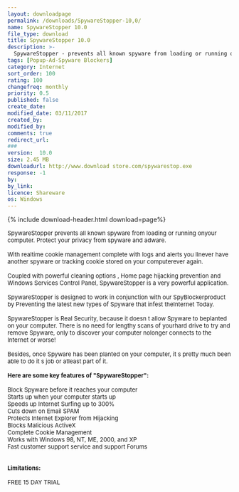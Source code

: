 ```yaml
---
layout: downloadpage
permalink: /downloads/SpywareStopper-10,0/
name: SpywareStopper 10.0
file_type: download
title: SpywareStopper 10.0
description: >-
  SpywareStopper - prevents all known spyware from loading or running on your computer
tags: [Popup-Ad-Spyware Blockers]
category: Internet
sort_order: 100
rating: 100
changefreq: monthly
priority: 0.5
published: false
create_date: 
modified_date: 03/11/2017
created_by: 
modified_by: 
comments: true
redirect_url: 
### 
version:  10.0
size: 2.45 MB
downloadurl: http://www.download store.com/spywarestop.exe
response: -1
by: 
by_link: 
licence: Shareware
os: Windows
---
```


{% include download-header.html download=page%}

<p style="fix-download-text !important">
<p><font size="2"><p>SpywareStopper prevents all known spyware from loading or running onyour computer. Protect your privacy from spyware and adware.<br />
<br />
With realtime cookie management complete with logs and alerts you llnever have another spyware or tracking cookie stored on your computerever again. <br />
<br />
Coupled with powerful cleaning options , Home page hijacking prevention and Windows Services Control Panel, SpywareStopper is a very powerful application. <br />
<br />
SpywareStopper is designed to work in conjunction with our SpyBlockerproduct by Preventing the latest new types of Spyware that infest theInternet Today. <br />
<br />
SpywareStopper is Real Security, because it doesn t allow Spyware to beplanted on your computer. There is no need for lengthy scans of yourhard drive to try and remove Spyware, only to discover your computer nolonger connects to the Internet or worse! <br />
<br />
Besides, once Spyware has been planted on your computer, it s pretty much been able to do it s job or atleast part of it. <br />
<br />
<span><strong>Here are some key features of "SpywareStopper":</strong></span><br />
<br />
Block Spyware before it reaches your computer <br />
Starts up when your computer starts up <br />
Speeds up Internet Surfing up to 300% <br />
Cuts down on Email SPAM <br />
Protects Internet Explorer from Hijacking <br />
Blocks Malicious ActiveX <br />
Complete Cookie Management <br />
Works with Windows 98, NT, ME, 2000, and XP <br />
Fast customer support service and support Forums<br />
<br />
<br />
<span><strong>Limitations:</strong></span><br />
<br />
FREE 15 DAY TRIAL</p></p></p>
